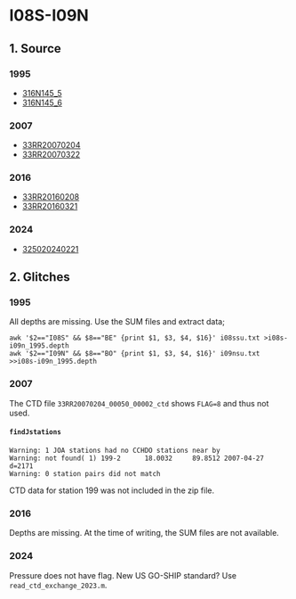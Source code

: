 # I08S-I09N
## 1. Source

### 1995
+ [316N145_5](https://cchdo.ucsd.edu/cruise/316N145_5)
+ [316N145_6](https://cchdo.ucsd.edu/cruise/316N145_6)

### 2007
+ [33RR20070204](https://cchdo.ucsd.edu/cruise/33RR20070204)
+ [33RR20070322](https://cchdo.ucsd.edu/cruise/33RR20070322)

### 2016
+ [33RR20160208](https://cchdo.ucsd.edu/cruise/33RR20160208)
+ [33RR20160321](https://cchdo.ucsd.edu/cruise/33RR20160321)

### 2024
+ [325020240221](https://cchdo.ucsd.edu/cruise/325020240221)

## 2. Glitches

### 1995

All depths are missing. Use the SUM files and extract data;
~~~
awk '$2=="I08S" && $8=="BE" {print $1, $3, $4, $16}' i08ssu.txt >i08s-i09n_1995.depth
awk '$2=="I09N" && $8=="BO" {print $1, $3, $4, $16}' i09nsu.txt >>i08s-i09n_1995.depth
~~~
### 2007

The CTD file `33RR20070204_00050_00002_ctd` shows `FLAG=8` and thus not used.

#### `findJstations`
~~~
Warning: 1 JOA stations had no CCHDO stations near by
Warning: not found( 1) 199-2      18.0032     89.8512 2007-04-27 d=2171
Warning: 0 station pairs did not match
~~~
CTD data for station 199 was not included in the zip file.

### 2016

Depths are missing. At the time of writing, the SUM files are not available.

### 2024

Pressure does not have flag. New US GO-SHIP standard? Use `read_ctd_exchange_2023.m`.

